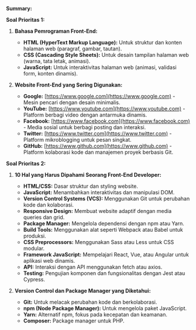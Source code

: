 **Summary:**

**Soal Prioritas 1:**

1. **Bahasa Pemrograman Front-End:**
   - **HTML (HyperText Markup Language):** Untuk struktur dan konten halaman web (paragraf, gambar, tautan).
   - **CSS (Cascading Style Sheets):** Untuk desain tampilan halaman web (warna, tata letak, animasi).
   - **JavaScript:** Untuk interaktivitas halaman web (animasi, validasi form, konten dinamis).

2. **Website Front-End yang Sering Digunakan:**
   - **Google:** [https://www.google.com](https://www.google.com) - Mesin pencari dengan desain minimalis.
   - **YouTube:** [https://www.youtube.com](https://www.youtube.com) - Platform berbagi video dengan antarmuka dinamis.
   - **Facebook:** [https://www.facebook.com](https://www.facebook.com) - Media sosial untuk berbagi posting dan interaksi.
   - **Twitter:** [https://www.twitter.com](https://www.twitter.com) - Platform mikroblogging untuk pesan singkat.
   - **GitHub:** [https://www.github.com](https://www.github.com) - Platform kolaborasi kode dan manajemen proyek berbasis Git.

**Soal Prioritas 2:**

1. **10 Hal yang Harus Dipahami Seorang Front-End Developer:**
   - **HTML/CSS:** Dasar struktur dan styling website.
   - **JavaScript:** Menambahkan interaktivitas dan manipulasi DOM.
   - **Version Control Systems (VCS):** Menggunakan Git untuk perubahan kode dan kolaborasi.
   - **Responsive Design:** Membuat website adaptif dengan media queries dan grid.
   - **Package Manager:** Mengelola dependensi dengan npm atau Yarn.
   - **Build Tools:** Menggunakan alat seperti Webpack atau Babel untuk produksi.
   - **CSS Preprocessors:** Menggunakan Sass atau Less untuk CSS modular.
   - **Framework JavaScript:** Mempelajari React, Vue, atau Angular untuk aplikasi web dinamis.
   - **API:** Interaksi dengan API menggunakan fetch atau axios.
   - **Testing:** Pengujian komponen dan fungsionalitas dengan Jest atau Cypress.

2. **Version Control dan Package Manager yang Diketahui:**
   - **Git:** Untuk melacak perubahan kode dan berkolaborasi.
   - **npm (Node Package Manager):** Untuk mengelola paket JavaScript.
   - **Yarn:** Alternatif npm, fokus pada kecepatan dan keamanan.
   - **Composer:** Package manager untuk PHP.